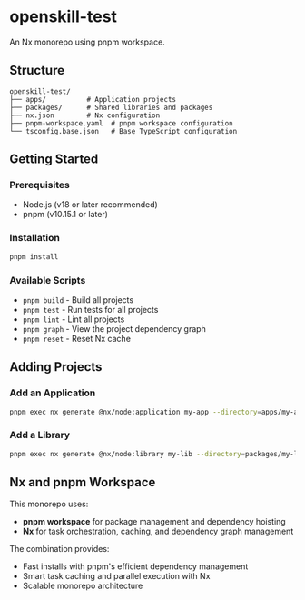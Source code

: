 # openskill-test

An Nx monorepo using pnpm workspace.

## Structure

```
openskill-test/
├── apps/          # Application projects
├── packages/      # Shared libraries and packages
├── nx.json        # Nx configuration
├── pnpm-workspace.yaml  # pnpm workspace configuration
└── tsconfig.base.json   # Base TypeScript configuration
```

## Getting Started

### Prerequisites

- Node.js (v18 or later recommended)
- pnpm (v10.15.1 or later)

### Installation

```bash
pnpm install
```

### Available Scripts

- `pnpm build` - Build all projects
- `pnpm test` - Run tests for all projects
- `pnpm lint` - Lint all projects
- `pnpm graph` - View the project dependency graph
- `pnpm reset` - Reset Nx cache

## Adding Projects

### Add an Application

```bash
pnpm exec nx generate @nx/node:application my-app --directory=apps/my-app
```

### Add a Library

```bash
pnpm exec nx generate @nx/node:library my-lib --directory=packages/my-lib
```

## Nx and pnpm Workspace

This monorepo uses:
- **pnpm workspace** for package management and dependency hoisting
- **Nx** for task orchestration, caching, and dependency graph management

The combination provides:
- Fast installs with pnpm's efficient dependency management
- Smart task caching and parallel execution with Nx
- Scalable monorepo architecture
